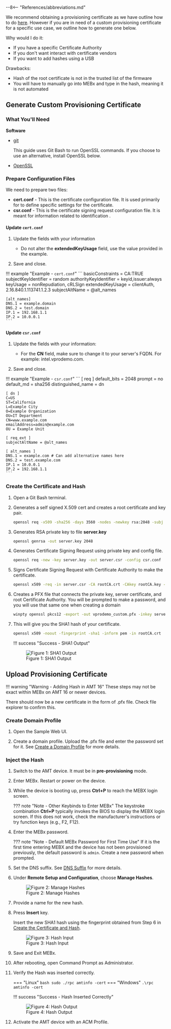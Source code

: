 --8<-- "References/abbreviations.md"
	
We recommend obtaining a provisioning certificate as we have outline how to do [here](https://open-amt-cloud-toolkit.github.io/docs/2.13/GetStarted/createProfileACM/#what-youll-need). However if you are in need of a custom provisioning certificate for a specific use case, we outline how to generate one below. 

Why would I do it:
- If you have a specific Certificate Authority 
- If you don't want interact with certificate vendors 
- If you want to add hashes using a USB 

Drawbacks:
- Hash of the root certificate is not in the trusted list of the firmware 
- You will have to manually go into MEBx and type in the hash, meaning it is not automated

## Generate Custom Provisioning Certificate 

### What You'll Need

**Software** 

- [git](https://git-scm.com/)

    This guide uses Git Bash to run OpenSSL commands. If you choose to use an alternative, install OpenSSL below.

- [OpenSSL](https://www.openssl.org/)

### Prepare Configuration Files

We need to prepare two files:

- **cert.conf** - This is the certificate configuration file. It is used primarily for to define specific settings for the certificate.
- **csr.conf** - This is the certificate signing request configuration file. It is meant for information related to identification . 

#### Update `cert.conf`

1. Update the fields with your information

    - Do not alter the **extendedKeyUsage** field, use the value provided in the example. 

2. Save and close.

!!! example "Example - `cert.conf`"
    ```
    basicConstraints = CA:TRUE
    subjectKeyIdentifier = random
    authorityKeyIdentifier = keyid,issuer:always
    keyUsage = nonRepudiation, cRLSign
    extendedKeyUsage = clientAuth, 2.16.840.1.113741.1.2.3 
    subjectAltName = @alt_names
    
    [alt_names]
    DNS.1 = example.domain
    DNS.2 = test.domain
    IP.1 = 192.168.1.1
    IP.2 = 10.0.0.1
    ```

#### Update `csr.conf`

1. Update the fields with your information:

    - For the **CN** field, make sure to change it to your server's FQDN. For example: intel.vprodemo.com. 

2. Save and close.

!!! example "Example - `csr.conf`"
    ```
    [ req ]
    default_bits = 2048
    prompt = no
    default_md = sha256
    distinguished_name = dn

    [ dn ]
    C=US
    ST=California
    L=Example City
    O=Example Organization
    OU=IT Department
    CN=www.example.com 
    emailAddress=admin@example.com
    OU = Example Unit

    [ req_ext ]
    subjectAltName = @alt_names

    [ alt_names ]
    DNS.1 = example.com # Can add alternative names here 
    DNS.2 = test.example.com
    IP.1 = 10.0.0.1
    IP.2 = 192.168.1.1
    ```
### Create the Certificate and Hash 

1. Open a Git Bash terminal.

2. Generates a self signed X.509 cert and creates a root certificate and key pair.

    ``` bash
    openssl req -x509 -sha256 -days 3560 -nodes -newkey rsa:2048 -subj "//SKIP=skip/CN=CA Custom Root Certificate/C=US/ST=Arizona/L=Chandler" -keyout rootCA.key -out rootCA.crt
    ```

3. Generates RSA private key to file **server.key**

    ``` bash
    openssl genrsa -out server.key 2048
    ```

4. Generates Certificate Signing Request using private key and config file. 

    ``` bash
    openssl req -new -key server.key -out server.csr -config csr.conf
    ```

5. Signs Certificate Signing Request with Certificate Authority to make the certificate. 

    ``` bash
    openssl x509 -req -in server.csr -CA rootCA.crt -CAkey rootCA.key -CAcreateserial -out server.crt -days 3650 -sha256 -extfile cert.conf
    ```

6. Creates a PFX file that connects the private key, server certificate, and root Certificate Authority.  You will be prompted to make a password, and you will use that same one when creating a domain

    ``` bash
    winpty openssl pkcs12 -export -out vprodemo_custom.pfx -inkey server.key -in server.crt -certfile rootCA.crt
    ```

7. This will give you the SHA1 hash of your certificate. 

    ``` bash
    openssl x509 -noout -fingerprint -sha1 -inform pem -in rootCA.crt
    ```

    !!! success "Success - SHA1 Output"
        <figure class="figure-image">
        <img src="..\..\..\assets\images\SHA1.png" alt="Figure 1: SHA1 Output">
        <figcaption>Figure 1: SHA1 Output</figcaption>
        </figure>
        

## Upload Provisioning Certificate

!!! warning "Warning - Adding Hash in AMT 16"
    These steps may not be exact within MEBx on AMT 16 or newer devices.

There should now be a new certificate in the form of .pfx file. Check file explorer to confirm this.

### Create Domain Profile

1. Open the Sample Web UI.

2. Create a domain profile. Upload the .pfx file and enter the password set for it. See [Create a Domain Profile](.././../GetStarted/createProfileACM.md#create-a-domain-profile) for more details. 

### Inject the Hash

1. Switch to the AMT device. It must be in **pre-provisioning** mode.

2. Enter MEBx. Restart or power on the device.

3. While the device is booting up, press **Ctrl+P** to reach the MEBX login screen. 

    ??? note "Note - Other Keybinds to Enter MEBx"
        The keystroke combination **Ctrl+P** typically invokes the BIOS to display the MEBX login screen. If this does not work, check the manufacturer's instructions or try function keys (e.g., F2, F12).

3. Enter the MEBx password.

    ??? note "Note - Default MEBx Password for First Time Use"
        If it is the first time entering MEBX and the device has not been provisioned previously, the default password is `admin`. Create a new password when prompted.

4. Set the DNS suffix. See [DNS Suffix](../MEBX/dnsSuffix.md) for more details. 

5. Under **Remote Setup and Configuration**, choose **Manage Hashes**.
    
    <figure class="figure-image">
    <img src="..\..\..\assets\images\Manage_Hashes.jpg" alt="Figure 2: Manage Hashes">
    <figcaption>Figure 2: Manage Hashes</figcaption>
    </figure>

6. Provide a name for the new hash.

7. Press **Insert** key.

    Insert the new SHA1 hash using the fingerprint obtained from Step 6 in [Create the Certificate and Hash](#create-the-certificate-and-hash). 

    <figure class="figure-image">
    <img src="..\..\..\assets\images\MEBXHASH.jpg" alt="Figure 3: Hash Input">
    <figcaption>Figure 3: Hash Input</figcaption>
    </figure>

8. Save and Exit MEBx. 

9. After rebooting, open Command Prompt as Administrator.

10. Verify the Hash was inserted correctly.

    === "Linux"
        ``` bash
        sudo ./rpc amtinfo -cert
        ```
    === "Windows"
        ```
        .\rpc amtinfo -cert
        ```

    !!! success "Success - Hash Inserted Correctly"
        <figure class="figure-image">
        <img src="..\..\..\assets\images\HASH_OUTPUT.png" alt="Figure 4: Hash Output">
        <figcaption>Figure 4: Hash Output</figcaption>
        </figure>

11. Activate the AMT device with an ACM Profile.

<br><br>